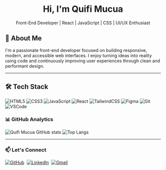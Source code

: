   <h1 align="center">Hi, I'm Quifi Mucua </h1>
<p align="center">Front-End Developer | React | JavaScript | CSS | UI/UX Enthusiast</p>

## 🚀 About Me

I'm a passionate front-end developer focused on building responsive, modern, and accessible web interfaces. I enjoy turning ideas into reality using code and continuously improving user experiences through clean and performant design.

---

## 🛠️ Tech Stack

![HTML5](https://img.shields.io/badge/-HTML5-E34F26?style=flat&logo=html5&logoColor=white)
![CSS3](https://img.shields.io/badge/-CSS3-1572B6?style=flat&logo=css3)
![JavaScript](https://img.shields.io/badge/-JavaScript-F7DF1E?style=flat&logo=javascript&logoColor=black)
![React](https://img.shields.io/badge/-React-61DAFB?style=flat&logo=react)
![TailwindCSS](https://img.shields.io/badge/-TailwindCSS-38B2AC?style=flat&logo=tailwind-css)
![Figma](https://img.shields.io/badge/-Figma-F24E1E?style=flat&logo=figma&logoColor=white)
![Git](https://img.shields.io/badge/-Git-F05032?style=flat&logo=git)
![VSCode](https://img.shields.io/badge/-VSCode-007ACC?style=flat&logo=visual-studio-code)
  
### 📊 GitHub Analytics  
![Quifi Mucua GitHub stats](https://github-readme-stats.vercel.app/api?username=QuifiMendes&show_icons=true&theme=radical)  ![Top Langs](https://github-readme-stats.vercel.app/api/top-langs/?username=QuifiMendes&layout=compact&theme=radical)

---

### 📫 Let's Connect  
<p>
  <a href="https://github.com/QuifiMendes" target="_blank"><img src="https://img.shields.io/badge/-GitHub-05122A?style=flat&logo=github" alt="GitHub"></a>&nbsp;
  <a href="https://www.linkedin.com/in/quifi-samuel-mucua-7478a4363/" target="_blank"><img src="https://img.shields.io/badge/-LinkedIn-05122A?style=flat&logo=linkedin" alt="LinkedIn"></a>&nbsp;
    <a href="mailto:your.email@gmail.com" target="_blank">
    <img src="https://img.icons8.com/ios-filled/30/EA4335/gmail.png" alt="Gmail" style="margin-right: 8px;" />
  </a>

</p>
